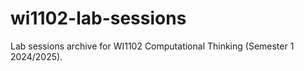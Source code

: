# wi1102-lab-sessions
Lab sessions archive for WI1102 Computational Thinking (Semester 1 2024/2025).

